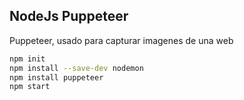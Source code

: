 ## NodeJs Puppeteer
Puppeteer, usado para capturar imagenes de una web
```sh
npm init
npm install --save-dev nodemon
npm install puppeteer
npm start
```